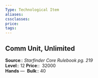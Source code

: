 ```yaml
---
Type: Technological Item
aliases:
cssclasses:
price: 
tags:
---
```

## Comm Unit, Unlimited

**Source**:: _Starfinder Core Rulebook pg. 219_  
**Level**:: 12
**Price**::  32000  
**Hands** — 
**Bulk**:: 40